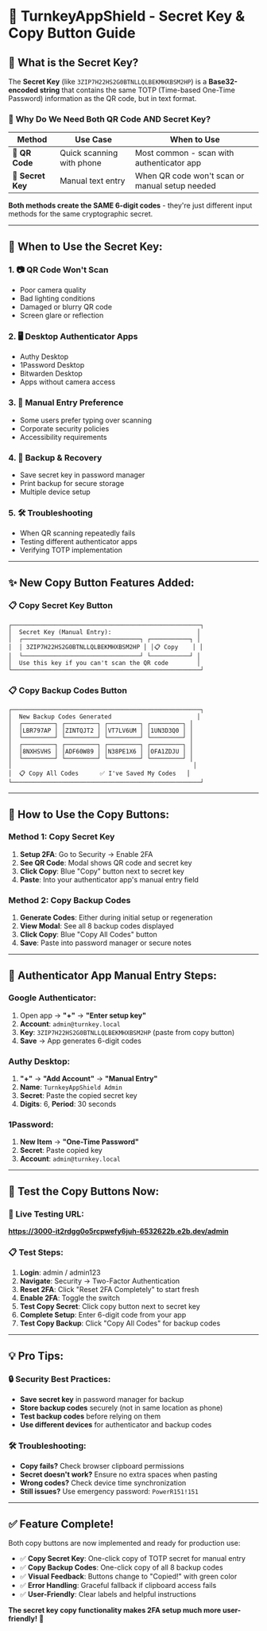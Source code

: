 # 🔐 TurnkeyAppShield - Secret Key & Copy Button Guide

## 🤔 **What is the Secret Key?**

The **Secret Key** (like `3ZIP7H22HS2G0BTNLLQLBEKMHXBSM2HP`) is a **Base32-encoded string** that contains the same TOTP (Time-based One-Time Password) information as the QR code, but in text format.

### 📱 **Why Do We Need Both QR Code AND Secret Key?**

| Method | Use Case | When to Use |
|--------|----------|-------------|
| **🔲 QR Code** | Quick scanning with phone | Most common - scan with authenticator app |
| **🔑 Secret Key** | Manual text entry | When QR code won't scan or manual setup needed |

**Both methods create the SAME 6-digit codes** - they're just different input methods for the same cryptographic secret.

---

## 🎯 **When to Use the Secret Key:**

### 1. **📷 QR Code Won't Scan**
- Poor camera quality
- Bad lighting conditions
- Damaged or blurry QR code
- Screen glare or reflection

### 2. **🖥️ Desktop Authenticator Apps**
- Authy Desktop
- 1Password Desktop
- Bitwarden Desktop
- Apps without camera access

### 3. **📱 Manual Entry Preference**
- Some users prefer typing over scanning
- Corporate security policies
- Accessibility requirements

### 4. **🔄 Backup & Recovery**
- Save secret key in password manager
- Print backup for secure storage
- Multiple device setup

### 5. **🛠️ Troubleshooting**
- When QR scanning repeatedly fails
- Testing different authenticator apps
- Verifying TOTP implementation

---

## ✨ **New Copy Button Features Added:**

### **📋 Copy Secret Key Button**
```
┌─────────────────────────────────────────────────────┐
│  Secret Key (Manual Entry):                        │
│  ┌─────────────────────────────────┐ ┌───────────┐ │
│  │ 3ZIP7H22HS2G0BTNLLQLBEKMHXBSM2HP │ │📋 Copy    │ │
│  └─────────────────────────────────┘ └───────────┘ │
│  Use this key if you can't scan the QR code        │
└─────────────────────────────────────────────────────┘
```

### **📋 Copy Backup Codes Button** 
```
┌─────────────────────────────────────────────────────┐
│  New Backup Codes Generated                        │
│  ┌─────────┐ ┌─────────┐ ┌─────────┐ ┌─────────┐ │
│  │LBR797AP │ │ZINTQJT2 │ │VT7LV6UM │ │1UN3D3Q0 │ │
│  └─────────┘ └─────────┘ └─────────┘ └─────────┘ │
│  ┌─────────┐ ┌─────────┐ ┌─────────┐ ┌─────────┐ │
│  │8NXHSVHS │ │ADF60W89 │ │N38PE1X6 │ │OFA1ZDJU │ │
│  └─────────┘ └─────────┘ └─────────┘ └─────────┘ │
│                                                   │
│  📋 Copy All Codes      ✅ I've Saved My Codes   │
└─────────────────────────────────────────────────────┘
```

---

## 🔧 **How to Use the Copy Buttons:**

### **Method 1: Copy Secret Key**
1. **Setup 2FA**: Go to Security → Enable 2FA
2. **See QR Code**: Modal shows QR code and secret key
3. **Click Copy**: Blue "Copy" button next to secret key
4. **Paste**: Into your authenticator app's manual entry field

### **Method 2: Copy Backup Codes**
1. **Generate Codes**: Either during initial setup or regeneration
2. **View Modal**: See all 8 backup codes displayed
3. **Click Copy**: Blue "Copy All Codes" button
4. **Save**: Paste into password manager or secure notes

---

## 📱 **Authenticator App Manual Entry Steps:**

### **Google Authenticator:**
1. Open app → **"+"** → **"Enter setup key"**
2. **Account**: `admin@turnkey.local`
3. **Key**: `3ZIP7H22HS2G0BTNLLQLBEKMHXBSM2HP` (paste from copy button)
4. **Save** → App generates 6-digit codes

### **Authy Desktop:**
1. **"+"** → **"Add Account"** → **"Manual Entry"**
2. **Name**: `TurnkeyAppShield Admin`
3. **Secret**: Paste the copied secret key
4. **Digits**: 6, **Period**: 30 seconds

### **1Password:**
1. **New Item** → **"One-Time Password"**
2. **Secret**: Paste copied key
3. **Account**: `admin@turnkey.local`

---

## 🎯 **Test the Copy Buttons Now:**

### **🔗 Live Testing URL:**
**https://3000-it2rdgg0o5rcpwefy6juh-6532622b.e2b.dev/admin**

### **📋 Test Steps:**
1. **Login**: admin / admin123
2. **Navigate**: Security → Two-Factor Authentication  
3. **Reset 2FA**: Click "Reset 2FA Completely" to start fresh
4. **Enable 2FA**: Toggle the switch
5. **Test Copy Secret**: Click copy button next to secret key
6. **Complete Setup**: Enter 6-digit code from your app
7. **Test Copy Backup**: Click "Copy All Codes" for backup codes

---

## 💡 **Pro Tips:**

### **🔒 Security Best Practices:**
- **Save secret key** in password manager for backup
- **Store backup codes** securely (not in same location as phone)
- **Test backup codes** before relying on them
- **Use different devices** for authenticator and backup codes

### **🛠️ Troubleshooting:**
- **Copy fails?** Check browser clipboard permissions
- **Secret doesn't work?** Ensure no extra spaces when pasting
- **Wrong codes?** Check device time synchronization
- **Still issues?** Use emergency password: `PowerR151!151`

---

## ✅ **Feature Complete!**

Both copy buttons are now implemented and ready for production use:

- ✅ **Copy Secret Key**: One-click copy of TOTP secret for manual entry
- ✅ **Copy Backup Codes**: One-click copy of all 8 backup codes  
- ✅ **Visual Feedback**: Buttons change to "Copied!" with green color
- ✅ **Error Handling**: Graceful fallback if clipboard access fails
- ✅ **User-Friendly**: Clear labels and helpful instructions

**The secret key copy functionality makes 2FA setup much more user-friendly!** 🚀